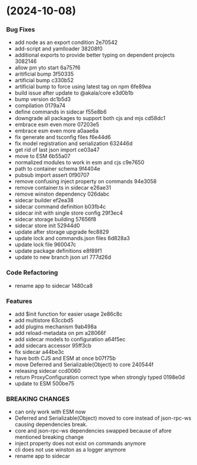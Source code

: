 #  (2024-10-08)


### Bug Fixes

* add node as an export condition 2e70542
* add-script and yamlloader 38208f0
* additional exports to provide better typing on dependent projects 3082146
* allow pm yto start 6a757f6
* aritificial bump 3f50335
* artificial bump c330b52
* artificial bump to force using latest tag on npm 6fe89ea
* build issue after update to @akala/core e3d0b1b
* bump version dc1b5d3
* compilation 0179a74
* define commands in sidecar f55e8b6
* downgrade all packages to support both cjs and mjs cd58dc1
* embrace esm even more 07203e5
* embrace esm even more a0aae6a
* fix generate and tsconfig files f6e44d6
* fix model registration and serialization 632446d
* get rid of last json import ce03a47
* move to ESM 6b55a07
* normalized modules to work in esm and cjs c9e7650
* path to container schema 9f4404e
* pubsub import assert 0f90707
* remove confusing inject property on commands 94e3058
* remove container.ts in sidecar e26ae31
* remove winston dependency 026dabc
* sidecar builder ef2ea38
* sidecar command definition b03fb4c
* sidecar init with single store config 29f3ec4
* sidecar storage building 57656f8
* sidecar store init 52944d0
* update after storage upgrade fec8829
* update lock and commands.json files 6d828a3
* update lock file 960047c
* update package definitions e8f89f1
* update to new branch json url 777d26d


### Code Refactoring

* rename app to sidecar 1480ca8


### Features

* add $init function for easier usage 2e86c8c
* add multistore 63ccbd5
* add plugins mechanism 9ab498a
* add reload-metadata on pm a28066f
* add sidecar models to configuration a64f5ec
* add sidecars accessor 95ff3cb
* fix sidecar a44be3c
* have both CJS and ESM at once b07f75b
* move Deferred and Serializable(Object) to core 240544f
* releasing sidecar ccd0060
* return ProxyConfiguration correct type when strongly typed 0198e0d
* update to ESM 500be75


### BREAKING CHANGES

* can only work with ESM now
* Deferred and Serializable(Object) moved to core instead of json-rpc-ws causing dependencies break.
* core and json-rpc-ws dependencies swapped because of afore mentioned breaking change
* inject property does not exist on commands anymore
* cli does not use winston as a logger anymore
* rename app to sidecar



